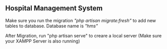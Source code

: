 ## Hospital Management System

Make sure you run the migration *"php artisan migrate:fresh"* to add new tables to database. 
Database name is *"hms"*

After Migration, run "php artisan serve" to creare a local server (Make sure your XAMPP Server is also running)

